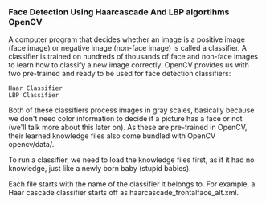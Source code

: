 ### Face Detection Using Haarcascade And LBP algortihms OpenCV
A computer program that decides whether an image is a positive image (face image) or negative image (non-face image) is called a classifier. A classifier is trained on hundreds of thousands of face and non-face images to learn how to classify a new image correctly. OpenCV provides us with two pre-trained and ready to be used for face detection classifiers:

    Haar Classifier
    LBP Classifier

Both of these classifiers process images in gray scales, basically because we don't need color information to decide if a picture has a face or not (we'll talk more about this later on). As these are pre-trained in OpenCV, their learned knowledge files also come bundled with OpenCV opencv/data/.

To run a classifier, we need to load the knowledge files first, as if it had no knowledge, just like a newly born baby (stupid babies).

Each file starts with the name of the classifier it belongs to. For example, a Haar cascade classifier starts off as haarcascade_frontalface_alt.xml.
